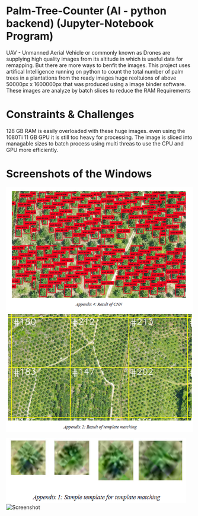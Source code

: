 # Palm-Tree-Counter (AI - python backend) (Jupyter-Notebook Program)

UAV - Unmanned Aerial Vehicle or commonly known as Drones are supplying high quality images from its altitude in which is useful data for remapping. 
But there are more ways to benfit the images.  This project uses artifical Intelligence running on python to count the total number of palm trees in a plantations from the 
ready images huge reoltuions of above 50000px x 1600000px that was produced using a image binder software.  These images are analyze by batch slices to reduce the RAM Requirements
# Constraints & Challenges
128 GB RAM is easily overloaded with these huge images. 
even using the 1080Ti 11 GB GPU it is still too heavy for processing.
The image is sliced into managable sizes to batch process using multi threas to use the CPU and GPU more efficiently.

# Screenshots of the Windows

![Screenshot](TREE.PNG)
![Screenshot](TREE2.PNG)

![Screenshot](TREE3.PNG)
![Screenshot](TREE4.PNG)
